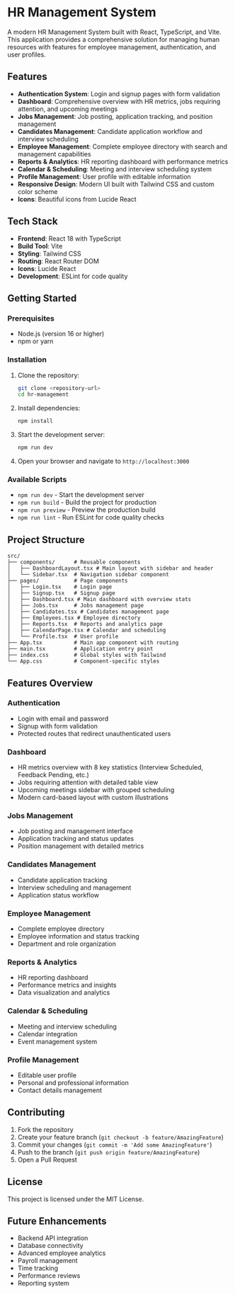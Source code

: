 # HR Management System

A modern HR Management System built with React, TypeScript, and Vite. This application provides a comprehensive solution for managing human resources with features for employee management, authentication, and user profiles.

## Features

- **Authentication System**: Login and signup pages with form validation
- **Dashboard**: Comprehensive overview with HR metrics, jobs requiring attention, and upcoming meetings
- **Jobs Management**: Job posting, application tracking, and position management
- **Candidates Management**: Candidate application workflow and interview scheduling
- **Employee Management**: Complete employee directory with search and management capabilities
- **Reports & Analytics**: HR reporting dashboard with performance metrics
- **Calendar & Scheduling**: Meeting and interview scheduling system
- **Profile Management**: User profile with editable information
- **Responsive Design**: Modern UI built with Tailwind CSS and custom color scheme
- **Icons**: Beautiful icons from Lucide React

## Tech Stack

- **Frontend**: React 18 with TypeScript
- **Build Tool**: Vite
- **Styling**: Tailwind CSS
- **Routing**: React Router DOM
- **Icons**: Lucide React
- **Development**: ESLint for code quality

## Getting Started

### Prerequisites

- Node.js (version 16 or higher)
- npm or yarn

### Installation

1. Clone the repository:
   ```bash
   git clone <repository-url>
   cd hr-management
   ```

2. Install dependencies:
   ```bash
   npm install
   ```

3. Start the development server:
   ```bash
   npm run dev
   ```

4. Open your browser and navigate to `http://localhost:3000`

### Available Scripts

- `npm run dev` - Start the development server
- `npm run build` - Build the project for production
- `npm run preview` - Preview the production build
- `npm run lint` - Run ESLint for code quality checks

## Project Structure

```
src/
├── components/      # Reusable components
│   ├── DashboardLayout.tsx # Main layout with sidebar and header
│   └── Sidebar.tsx  # Navigation sidebar component
├── pages/           # Page components
│   ├── Login.tsx    # Login page
│   ├── Signup.tsx   # Signup page
│   ├── Dashboard.tsx # Main dashboard with overview stats
│   ├── Jobs.tsx     # Jobs management page
│   ├── Candidates.tsx # Candidates management page
│   ├── Employees.tsx # Employee directory
│   ├── Reports.tsx  # Reports and analytics page
│   ├── CalendarPage.tsx # Calendar and scheduling
│   └── Profile.tsx  # User profile
├── App.tsx          # Main app component with routing
├── main.tsx         # Application entry point
├── index.css        # Global styles with Tailwind
└── App.css          # Component-specific styles
```

## Features Overview

### Authentication
- Login with email and password
- Signup with form validation
- Protected routes that redirect unauthenticated users

### Dashboard
- HR metrics overview with 8 key statistics (Interview Scheduled, Feedback Pending, etc.)
- Jobs requiring attention with detailed table view
- Upcoming meetings sidebar with grouped scheduling
- Modern card-based layout with custom illustrations

### Jobs Management
- Job posting and management interface
- Application tracking and status updates
- Position management with detailed metrics

### Candidates Management
- Candidate application tracking
- Interview scheduling and management
- Application status workflow

### Employee Management
- Complete employee directory
- Employee information and status tracking
- Department and role organization

### Reports & Analytics
- HR reporting dashboard
- Performance metrics and insights
- Data visualization and analytics

### Calendar & Scheduling
- Meeting and interview scheduling
- Calendar integration
- Event management system

### Profile Management
- Editable user profile
- Personal and professional information
- Contact details management

## Contributing

1. Fork the repository
2. Create your feature branch (`git checkout -b feature/AmazingFeature`)
3. Commit your changes (`git commit -m 'Add some AmazingFeature'`)
4. Push to the branch (`git push origin feature/AmazingFeature`)
5. Open a Pull Request

## License

This project is licensed under the MIT License.

## Future Enhancements

- Backend API integration
- Database connectivity
- Advanced employee analytics
- Payroll management
- Time tracking
- Performance reviews
- Reporting system